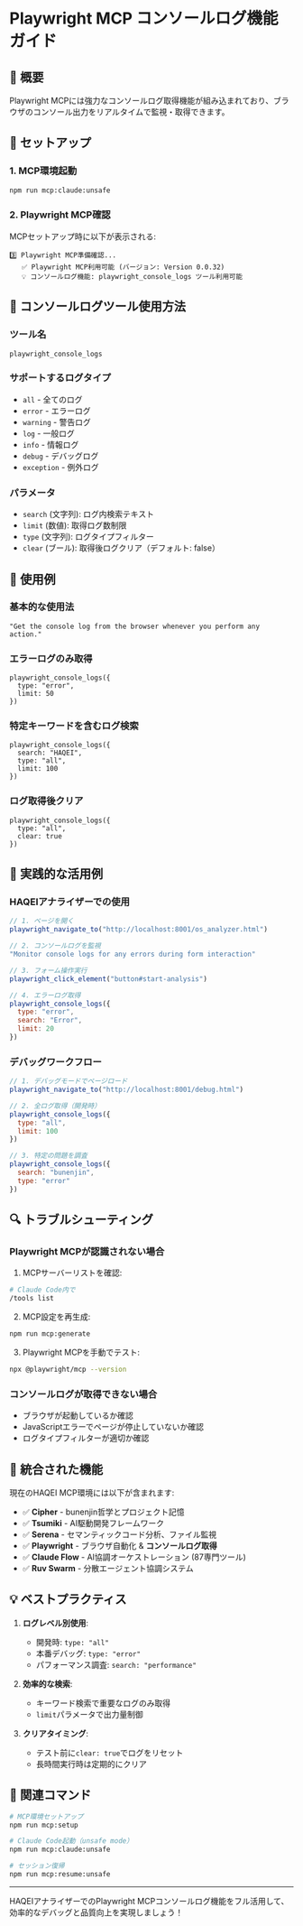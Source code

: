 # Playwright MCP コンソールログ機能ガイド

## 🎯 概要

Playwright MCPには強力なコンソールログ取得機能が組み込まれており、ブラウザのコンソール出力をリアルタイムで監視・取得できます。

## 🚀 セットアップ

### 1. MCP環境起動
```bash
npm run mcp:claude:unsafe
```

### 2. Playwright MCP確認
MCPセットアップ時に以下が表示される:
```
3️⃣ Playwright MCP準備確認...
   ✅ Playwright MCP利用可能 (バージョン: Version 0.0.32)
   💡 コンソールログ機能: playwright_console_logs ツール利用可能
```

## 🔧 コンソールログツール使用方法

### ツール名
`playwright_console_logs`

### サポートするログタイプ
- `all` - 全てのログ
- `error` - エラーログ  
- `warning` - 警告ログ
- `log` - 一般ログ
- `info` - 情報ログ
- `debug` - デバッグログ
- `exception` - 例外ログ

### パラメータ
- `search` (文字列): ログ内検索テキスト
- `limit` (数値): 取得ログ数制限
- `type` (文字列): ログタイプフィルター
- `clear` (ブール): 取得後ログクリア（デフォルト: false）

## 📝 使用例

### 基本的な使用法
```
"Get the console log from the browser whenever you perform any action."
```

### エラーログのみ取得
```
playwright_console_logs({
  type: "error",
  limit: 50
})
```

### 特定キーワードを含むログ検索
```
playwright_console_logs({
  search: "HAQEI",
  type: "all",
  limit: 100
})
```

### ログ取得後クリア
```
playwright_console_logs({
  type: "all",
  clear: true
})
```

## 🎯 実践的な活用例

### HAQEIアナライザーでの使用
```javascript
// 1. ページを開く
playwright_navigate_to("http://localhost:8001/os_analyzer.html")

// 2. コンソールログを監視
"Monitor console logs for any errors during form interaction"

// 3. フォーム操作実行
playwright_click_element("button#start-analysis")

// 4. エラーログ取得
playwright_console_logs({
  type: "error",
  search: "Error",
  limit: 20
})
```

### デバッグワークフロー
```javascript
// 1. デバッグモードでページロード
playwright_navigate_to("http://localhost:8001/debug.html")

// 2. 全ログ取得（開発時）
playwright_console_logs({
  type: "all",
  limit: 100
})

// 3. 特定の問題を調査
playwright_console_logs({
  search: "bunenjin",
  type: "error"
})
```

## 🔍 トラブルシューティング

### Playwright MCPが認識されない場合
1. MCPサーバーリストを確認:
```bash
# Claude Code内で
/tools list
```

2. MCP設定を再生成:
```bash
npm run mcp:generate
```

3. Playwright MCPを手動でテスト:
```bash
npx @playwright/mcp --version
```

### コンソールログが取得できない場合
- ブラウザが起動しているか確認
- JavaScriptエラーでページが停止していないか確認
- ログタイプフィルターが適切か確認

## 🎉 統合された機能

現在のHAQEI MCP環境には以下が含まれます:
- ✅ **Cipher** - bunenjin哲学とプロジェクト記憶
- ✅ **Tsumiki** - AI駆動開発フレームワーク  
- ✅ **Serena** - セマンティックコード分析、ファイル監視
- ✅ **Playwright** - ブラウザ自動化 & **コンソールログ取得**
- ✅ **Claude Flow** - AI協調オーケストレーション (87専門ツール)
- ✅ **Ruv Swarm** - 分散エージェント協調システム

## 💡 ベストプラクティス

1. **ログレベル別使用**:
   - 開発時: `type: "all"`
   - 本番デバッグ: `type: "error"`
   - パフォーマンス調査: `search: "performance"`

2. **効率的な検索**:
   - キーワード検索で重要なログのみ取得
   - `limit`パラメータで出力量制御

3. **クリアタイミング**:
   - テスト前に`clear: true`でログをリセット
   - 長時間実行時は定期的にクリア

## 🔗 関連コマンド

```bash
# MCP環境セットアップ
npm run mcp:setup

# Claude Code起動（unsafe mode）
npm run mcp:claude:unsafe

# セッション復帰
npm run mcp:resume:unsafe
```

---

HAQEIアナライザーでのPlaywright MCPコンソールログ機能をフル活用して、効率的なデバッグと品質向上を実現しましょう！